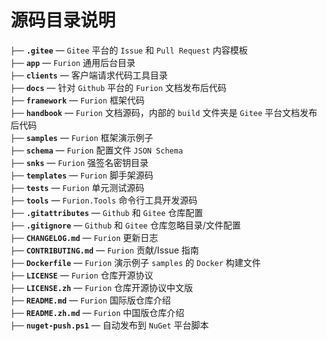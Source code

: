 # 源码目录说明

`├──` **`.gitee`** — `Gitee` 平台的 `Issue` 和 `Pull Request` 内容模板<br>
`├──` **`app`** — `Furion` 通用后台目录<br>
`├──` **`clients`** — 客户端请求代码工具目录<br>
`├──` **`docs`** — 针对 `Github` 平台的 `Furion` 文档发布后代码<br>
`├──` **`framework`** — `Furion` 框架代码<br>
`├──` **`handbook`** — `Furion` 文档源码，内部的 `build` 文件夹是 `Gitee` 平台文档发布后代码<br>
`├──` **`samples`** — `Furion` 框架演示例子<br>
`├──` **`schema`** — `Furion` 配置文件 `JSON Schema`<br>
`├──` **`snks`** — `Furion` 强签名密钥目录<br>
`├──` **`templates`** — `Furion` 脚手架源码<br>
`├──` **`tests`** — `Furion` 单元测试源码<br>
`├──` **`tools`** — `Furion.Tools` 命令行工具开发源码<br>
`├──` **`.gitattributes`** — `Github` 和 `Gitee` 仓库配置<br>
`├──` **`.gitignore`** — `Github` 和 `Gitee` 仓库忽略目录/文件配置<br>
`├──` **`CHANGELOG.md`** — `Furion` 更新日志<br>
`├──` **`CONTRIBUTING.md`** — `Furion` 贡献/Issue 指南<br>
`├──` **`Dockerfile`** — `Furion` 演示例子 `samples` 的 `Docker` 构建文件<br>
`├──` **`LICENSE`** — `Furion` 仓库开源协议<br>
`├──` **`LICENSE.zh`** — `Furion` 仓库开源协议中文版<br>
`├──` **`README.md`** — `Furion` 国际版仓库介绍<br>
`├──` **`README.zh.md`** — `Furion` 中国版仓库介绍<br>
`├──` **`nuget-push.ps1`** — 自动发布到 `NuGet` 平台脚本<br>
